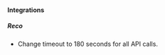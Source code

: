                                                                                   
#### Integrations

##### Reco

- Change timeout to 180 seconds for all API calls.